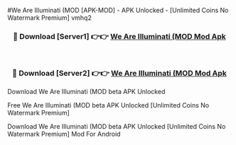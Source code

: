 #We Are Illuminati (MOD [APK-MOD] - APK Unlocked - [Unlimited Coins No Watermark Premium] vmhq2



<div align="center">

<h3>🔴 Download [Server1] 👉👉 <a href="https://momento.my/?title=We_Are_Illuminati_(MOD">We Are Illuminati (MOD Mod Apk</a></h3><br>

<h3>🔴 Download [Server2] 👉👉 <a href="https://momento.my/?title=We_Are_Illuminati_(MOD">We Are Illuminati (MOD Mod Apk</a></h3>
</div>



Download We Are Illuminati (MOD beta APK Unlocked

Free We Are Illuminati (MOD beta APK Unlocked [Unlimited Coins No Watermark Premium]

Download We Are Illuminati (MOD beta APK Unlocked [Unlimited Coins No Watermark Premium] Mod For Android
